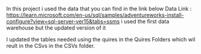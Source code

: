 In this project i used the data that you can find in the link below
Data Link : https://learn.microsoft.com/en-us/sql/samples/adventureworks-install-configure?view=sql-server-ver15&tabs=ssms
i used the first data warehouse but the updated version of it 

I updated the tables needed using the quires in the Quires Folders which wil reult in the CSvs in the CSVs folder.